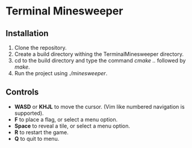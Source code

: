 # Terminal Minesweeper

## Installation
1. Clone the repository.  
2. Create a build directory withing the TerminalMinesweeper directory.
3. cd to the build directory and type the command *cmake ..* followed by *make*.
4. Run the project using *./minesweeper*.

## Controls
- **WASD** or **KHJL** to move the cursor. (Vim like numbered navigation is supported).  
- **F** to place a flag, or select a menu option.  
- **Space** to reveal a tile, or select a menu option.
- **R** to restart the game.
- **Q** to quit to menu.
